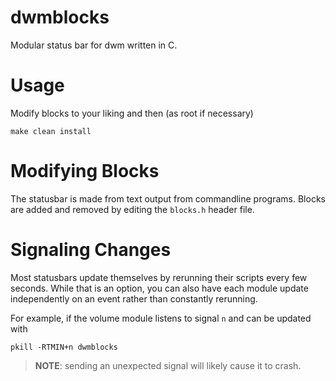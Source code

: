 # dwmblocks
Modular status bar for dwm written in C.

# Usage
Modify blocks to your liking and then (as root if necessary)
```
make clean install
```

# Modifying Blocks
The statusbar is made from text output from commandline programs.
Blocks are added and removed by editing the `blocks.h` header file.

# Signaling Changes
Most statusbars update themselves by rerunning their scripts every few seconds.
While that is an option, you can also have each module update independently
on an event rather than constantly rerunning.

For example, if the volume module listens to signal `n` and can be updated with
```
pkill -RTMIN+n dwmblocks
```
> **NOTE**: sending an unexpected signal will likely cause it to crash.
